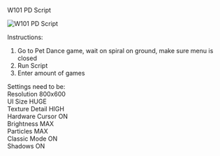 W101 PD Script

![W101 PD Script](https://i.imgur.com/sEnwMp0.png)

Instructions:  
 1. Go to Pet Dance game, wait on spiral on ground, make sure menu is closed  
 2. Run Script  
 3. Enter amount of games  

Settings need to be:  
 Resolution 800x600  
 UI Size HUGE  
 Texture Detail HIGH  
 Hardware Cursor ON  
 Brightness MAX  
 Particles MAX  
 Classic Mode ON  
 Shadows ON  
